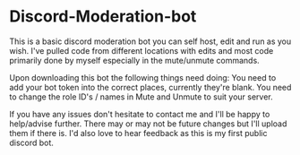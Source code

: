 # Discord-Moderation-bot
This is a basic discord moderation bot you can self host, edit and run as you wish. I've pulled code from different locations with edits and most code primarily done by myself especially in the mute/unmute commands.

Upon downloading this bot the following things need doing:
You need to add your bot token into the correct places, currently they're blank.
You need to change the role ID's / names in Mute and Unmute to suit your server.

If you have any issues don't hesitate to contact me and I'll be happy to help/advise further. There may or may not be future changes but I'll upload them if there is. I'd also love to hear feedback as this is my first public discord bot.
